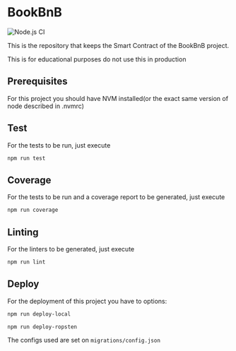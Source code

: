 # BookBnB

![Node.js CI](https://github.com/gonzalpetraglia/bookbnb/workflows/Node.js%20CI/badge.svg?branch=master)

This is the repository that keeps the Smart Contract of the BookBnB project.

This is for educational purposes do not use this in production

## Prerequisites

For this project you should have NVM installed(or the exact same version of node described in .nvmrc)

## Test

For the tests to be run, just execute

```sh
npm run test
```

## Coverage

For the tests to be run and a coverage report to be generated, just execute

```sh
npm run coverage
```

## Linting

For the linters to be generated, just execute

```sh
npm run lint
```

## Deploy

For the deployment of this project you have to options:

```sh
npm run deploy-local
```

```sh
npm run deploy-ropsten
```

The configs used are set on `migrations/config.json`
